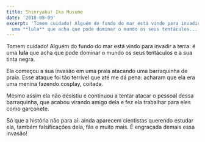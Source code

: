 ```yaml
---
title: Shinryaku! Ika Musume
date: '2018-08-09'
excerpt: 'Tomem cuidado! Alguém do fundo do mar está vindo para invadir a terra: é
  uma **lula** que acha que pode dominar o mundo os seus tentáculos...'
---
```




Tomem cuidado! Alguém do fundo do mar está vindo para invadir a terra: é uma **lula** que acha que pode dominar o mundo os seus tentáculos e a sua tinta negra.

Ela começou a sua invasão em uma praia atacando uma barraquinha de praia. Esse ataque foi tão terrível que até me dá pena: acharam que ela era uma menina fazendo cosplay, coitada.

Mesmo assim ela não desistiu e continuou a tentar atacar o pessoal dessa barraquinha, que acabou virando amigo dela e fez ela trabalhar para eles como garçonete.

Só que a história não para aí: ainda aparecem cientistas querendo estudar ela, também falsificações dela, fãs e muito mais. É engraçada demais essa invasão!

